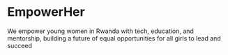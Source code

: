 # EmpowerHer
We empower young women in Rwanda with tech, education, and mentorship, building a future of equal opportunities for all girls to lead and succeed
